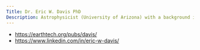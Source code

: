 ```yaml
---
Title: Dr. Eric W. Davis PhD
Description: Astrophysicist (University of Arizona) with a background in Quantum Field Theory and Relativity, Consultant to US Air Force (AFRL)/DoD/DoE/NASA, and Senior Science Advisor at the Institute for Advanced Studies in Austin
---
```

* https://earthtech.org/pubs/davis/
* https://www.linkedin.com/in/eric-w-davis/